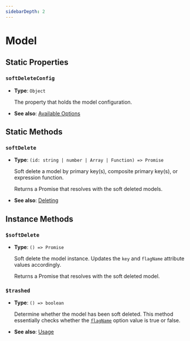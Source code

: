 ```yaml
---
sidebarDepth: 2
---
```


# Model

## Static Properties

### `softDeleteConfig`

- **Type**: `Object`

  The property that holds the model configuration.

- **See also**: [Available Options](/guide/options.md#available-options)


## Static Methods

### `softDelete`

- **Type**: `(id: string | number | Array | Function) => Promise`

  Soft delete a model by primary key(s), composite primary key(s), or expression function.

  Returns a Promise that resolves with the soft deleted models.

- **See also**: [Deleting](/guide/usage.md#deleting)

## Instance Methods

### `$softDelete`

- **Type**: `() => Promise`

  Soft delete the model instance. Updates the `key` and `flagName` attribute values accordingly.

  Returns a Promise that resolves with the soft deleted model.

### `$trashed`

- **Type**: `() => boolean`

  Determine whether the model has been soft deleted. This method essentially checks whether the [`flagName`](/guide/options.md#flagname) option value is true or false.

- **See also**: [Usage](/guide/usage.md)

